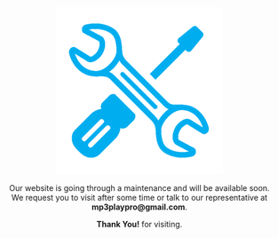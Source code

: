 <center><img src="https://github.com/Mp3playpro/Mp3playpro/blob/main/images/maintenance.png?raw=true">
<p class="txtblue">Our website is <a class="txtyellow">going through a maintenance</a> and will be available soon.<br />We request you to visit after some time or talk to our representative at <strong class="txtwhite">mp3playpro@gmail.com</strong>.</p>
  <p> <strong>Thank You!</strong> for visiting.</p>
